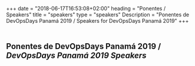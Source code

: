 +++
date = "2018-06-17T16:53:08+02:00"
heading = "Ponentes / Speakers"
title = "speakers"
type = "speakers"
Description = "Ponentes de DevOpsDays Panamá 2019 / Speakers for DevOpsDays Panamá 2019"
+++

<h2 style="padding-top: 20px">Ponentes de DevOpsDays Panamá 2019 / <i>DevOpsDays Panamá 2019 Speakers</i></h2>